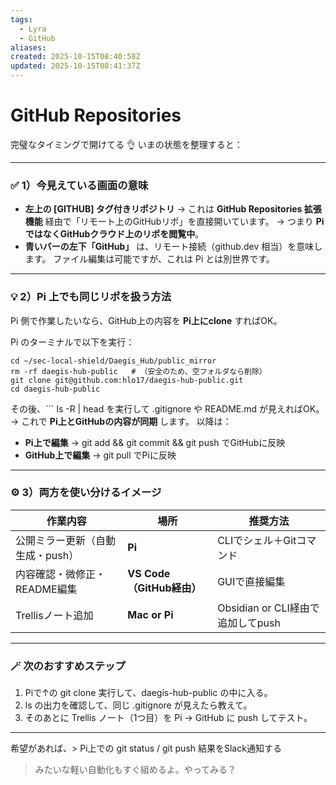 ```yaml
---
tags:
  - Lyra
  - GitHub
aliases:
created: 2025-10-15T08:40:58Z
updated: 2025-10-15T08:41:37Z
---
```

# GitHub Repositories


完璧なタイミングで開けてる 👌
いまの状態を整理すると：

---

### **✅ 1）今見えている画面の意味**

- **左上の [GITHUB] タグ付きリポジトリ** →
    これは **GitHub Repositories 拡張機能** 経由で「リモート上のGitHubリポ」を直接開いています。
    → つまり **PiではなくGitHubクラウド上のリポを閲覧中**。
- **青いバーの左下「GitHub」** は、リモート接続（github.dev 相当）を意味します。
    ファイル編集は可能ですが、これは Pi とは別世界です。

---

### **💡 2）Pi 上でも同じリポを扱う方法**

Pi 側で作業したいなら、GitHub上の内容を **Pi上にclone** すればOK。

Pi のターミナルで以下を実行：

```
cd ~/sec-local-shield/Daegis_Hub/public_mirror
rm -rf daegis-hub-public   # （安全のため、空フォルダなら削除）
git clone git@github.com:hlo17/daegis-hub-public.git
cd daegis-hub-public
```

その後、```
ls -R | head
を実行して .gitignore や README.md が見えればOK。
→ これで **Pi上とGitHubの内容が同期** します。
以降は：
- **Pi上で編集** → git add && git commit && git push でGitHubに反映
- **GitHub上で編集** → git pull でPiに反映

---

### **⚙️ 3）両方を使い分けるイメージ**

|**作業内容**|**場所**|**推奨方法**|
|---|---|---|
|公開ミラー更新（自動生成・push）|**Pi**|CLIでシェル＋Gitコマンド|
|内容確認・微修正・README編集|**VS Code（GitHub経由）**|GUIで直接編集|
|Trellisノート追加|**Mac or Pi**|Obsidian or CLI経由で追加してpush|

---

### **🪄 次のおすすめステップ**

1. Piで↑の git clone 実行して、daegis-hub-public の中に入る。
2. ls の出力を確認して、同じ .gitignore が見えたら教えて。
3. そのあとに Trellis ノート（1つ目）を Pi → GitHub に push してテスト。

---
希望があれば、> Pi上での git status / git push 結果をSlack通知する
> みたいな軽い自動化もすぐ組めるよ。やってみる？